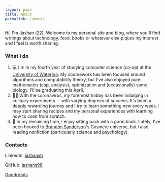 ```yaml
---
layout: page
title: About
permalink: /about/
---
```


Hi, I'm Jashan (22). Welcome to my personal site and blog, where you'll find writings about
technology, food, books or whatever else piques my interest and I feel is worth sharing.

### What I do
1. 💻 I'm in my fourth year of studying computer science (co-op) at the 
[University of Waterloo](https://uwaterloo.ca/). 
My coursework has been focused
around algorithms and computability theory, but I've also enjoyed pure mathematics (esp. analysis), optimization and
(occasionally) some biology. I'll be graduating this April.
3. 👨‍🍳 With the coronavirus, my foremost hobby has been indulging in culinary experiments -- with varying degrees of success.
It's been a deeply rewarding journey and I try to learn something new every week. I may start sharing recipes and my personal experiences with learning
how to cook from scratch.
4. 📖 In my remaining time, I enjoy sitting back with a good book. Lately, I've been hooked to 
[Brandon Sanderson](https://www.brandonsanderson.com/)'s Cosmere universe, but I also reading nonfiction (particularly science
and psychology).

### Contacts

LinkedIn: [jashansh](https://linkedin.com/in/jashansh)

GitHub: [jashans98](https://github.com/jashans98)

[Goodreads](https://www.goodreads.com/user/show/73700890-jashan-shewakramani)
